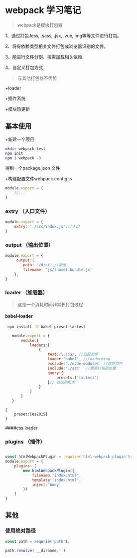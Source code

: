 # webpack 学习笔记

>webpack是模块打包器

1、通过打包.less, .sass, .jsx, .vue, img等等文件进行打包。

2、将有依赖类型相关文件打包成浏览器识别的文件。

3、能进行文件分割、按需加载相关依赖.

4、自定义打包方式

>与其他打包器不优势

+loader

+插件系统

+模块热更新

## 基本使用

+新建一个项目

```bash
mkdir webpack-test
npm init
npm i webpack -D
```

得到一个package.json 文件

+构建配置文件webpack.config.js

```js
module.export = {
    //...
}
```

### extry （入口文件）

```js
module.export = {
    extry: './src/index.js',//入口
}
```

### output （输出位置）

```js
module.export = {
     output:{
        path: '/dist',//输出
        filename: 'js/[name].bundle.js'
    },
}
```

### loader （加载器）

>这是一个消耗时间非常长打包过程

#### babel-loader

```bash
 npm install -D babel-preset-lastest
```

```js
   module.export = {
       module:{
           loaders:[
               {
                   test:/\.js$/, //匹配文件
                   loader:'babel', //loaderming
                   exclude:'./node-modules' //排除文件
                   include:'./src'  //需要打包的位置
                   query:{
                       presets:['lastest']  
                   }// 匹配的版本
               }
           ]
       }
   }
```

```.babelrc
{
    preset:[es2015]
}
```

####css loader 

### plugins （插件）

```js

const htmlWebpackPlugin = require('html-webpack-plugin');
module.export = {
    plugins: [
        new htmlWebpackPlugin({
            filename:'index.html',
            template:'index.html',
            inject:'body'
        })
    ]
}
```

## 其他

### 使用绝对路径

```js
const path = requrie('path');

path.resolve( __diranme,'')
```
